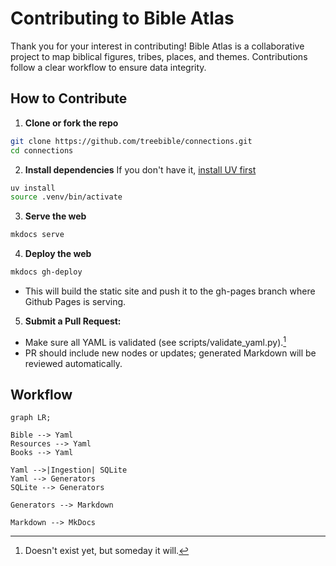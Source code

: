 # Contributing to Bible Atlas

Thank you for your interest in contributing! Bible Atlas is a collaborative project to map biblical figures, tribes, places, and themes. Contributions follow a clear workflow to ensure data integrity.

## How to Contribute

1. **Clone or fork the repo**
```sh
git clone https://github.com/treebible/connections.git
cd connections
```

2. **Install dependencies**
If you don't have it, [install UV first](https://docs.astral.sh/uv/getting-started/installation/)
```sh
uv install
source .venv/bin/activate
```

3. **Serve the web**
```sh
mkdocs serve
```

4. **Deploy the web**
```sh
mkdocs gh-deploy
```
- This will build the static site and push it to the gh-pages branch where Github Pages is serving.

5. **Submit a Pull Request:**
- Make sure all YAML is validated (see scripts/validate_yaml.py).[^validate]
- PR should include new nodes or updates; generated Markdown will be reviewed automatically.


## Workflow

```mermaid
graph LR;

Bible --> Yaml
Resources --> Yaml
Books --> Yaml

Yaml -->|Ingestion| SQLite
Yaml --> Generators
SQLite --> Generators

Generators --> Markdown

Markdown --> MkDocs

```

[^validate]: Doesn't exist yet, but someday it will.
